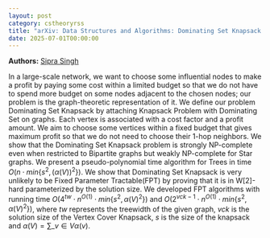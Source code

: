 ```yaml
---
layout: post
category: cstheoryrss
title: "arXiv: Data Structures and Algorithms: Dominating Set Knapsack: Profit Optimization on Dominating Sets"
date: 2025-07-01T00:00:00
---
```


**Authors:** [Sipra Singh](https://dblp.uni-trier.de/search?q=Sipra+Singh)

In a large-scale network, we want to choose some influential nodes to make a
profit by paying some cost within a limited budget so that we do not have to
spend more budget on some nodes adjacent to the chosen nodes; our problem is
the graph-theoretic representation of it. We define our problem Dominating Set
Knapsack by attaching Knapsack Problem with Dominating Set on graphs. Each
vertex is associated with a cost factor and a profit amount. We aim to choose
some vertices within a fixed budget that gives maximum profit so that we do not
need to choose their 1-hop neighbors. We show that the Dominating Set Knapsack
problem is strongly NP-complete even when restricted to Bipartite graphs but
weakly NP-complete for Star graphs. We present a pseudo-polynomial time
algorithm for Trees in time $O(n\cdot min\{s^2, (\alpha(V))^2\})$. We show that
Dominating Set Knapsack is very unlikely to be Fixed Parameter Tractable(FPT)
by proving that it is in W[2]-hard parameterized by the solution size. We
developed FPT algorithms with running time $O(4^{tw}\cdot n^{O(1)} \cdot
min\{s^2,{\alpha(V)}^2\})$ and $O(2^{vck-1}\cdot n^{O(1)} \cdot
min\{s^2,{\alpha(V)}^2\})$, where $tw$ represents the treewidth of the given
graph, $vck$ is the solution size of the Vertex Cover Knapsack, $s$ is the size
of the knapsack and $\alpha(V)=\sum\_{v\in V}\alpha(v)$.